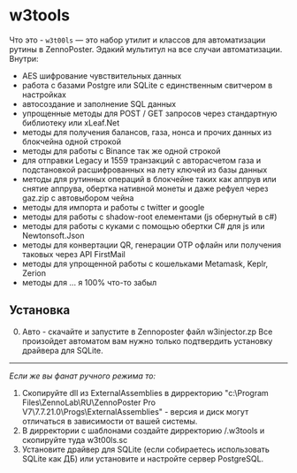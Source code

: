 # w3tools
Что это - `w3t00ls` — это набор утилит и классов для автоматизации рутины в ZennoPoster. Эдакий мультитул на все случаи автоматизации.
Внутри:

- AES шифрование чувствительных данных
- работа с базами Postgre или SQLite c единственным свитчером в настройках 
- автосоздание и заполнение SQL данных 
- упрощенные методы для POST / GET запросов через стандартную библиотеку или xLeaf.Net  
- методы для получения балансов, газа, нонса и прочих данных из блокчейна одной строкой
- методы для работы с Binance так же одной строкой
- для отправки Legacy и 1559 транзакций с авторасчетом газа и подстановкой расшифрованных на лету ключей из базы данных
- методы для рутинных операций в блокчейне таких как аппрув или снятие аппрува, обертка нативной монеты и даже рефуел через gaz.zip с автовыбором чейна
- методы для импорта и работы с twitter и google 
- методы для работы с shadow-root елементами (js обернутый в c#)  
- методы для работы с куками с помощью обертки C# для js или Newtonsoft.Json
- методы для конвертации QR, генерации OTP офлайн или получения таковых через API FirstMail
- методы для упрощенной работы с кошельками Metamask, Keplr, Zerion
- методы для ... я 100% что-то забыл


## Установка
0. Авто - скачайте и запустите в Zennoposter файл w3injector.zp Все произойдет автоматом вам нужно только подтвердить установку драйвера для SQLite. 
---
*Если же вы фанат ручного режима то:*
1. Скопируйте dll из ExternalAssemblies в дирректорию  "c:\Program Files\ZennoLab\RU\ZennoPoster Pro V7\7.7.21.0\Progs\ExternalAssemblies\"  - версия и диск могут отличаться в зависимости от вашей системы.
2. В дирректории с шаблонами создайте дирректорию /.w3tools и скопируйте туда w3t00ls.sc
3. Установите драйвер для SQLite (если собираетесь использовать SQLite как ДБ) или установите и настройте сервер PostgreSQL.

